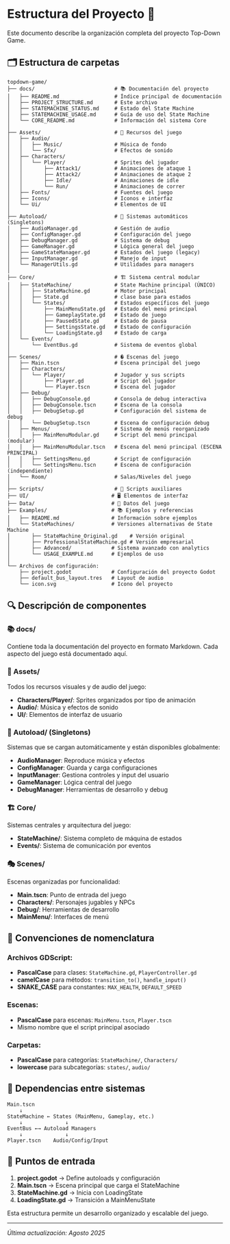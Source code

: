 # Estructura del Proyecto 📁

Este documento describe la organización completa del proyecto Top-Down Game.

## 🗂️ Estructura de carpetas

```
topdown-game/
├── docs/                          # 📚 Documentación del proyecto
│   ├── README.md                  # Índice principal de documentación
│   ├── PROJECT_STRUCTURE.md       # Este archivo
│   ├── STATEMACHINE_STATUS.md     # Estado del State Machine
│   ├── STATEMACHINE_USAGE.md      # Guía de uso del State Machine
│   └── CORE_README.md             # Información del sistema Core
│
├── Assets/                        # 🎨 Recursos del juego
│   ├── Audio/
│   │   ├── Music/                 # Música de fondo
│   │   └── Sfx/                   # Efectos de sonido
│   ├── Characters/
│   │   └── Player/                # Sprites del jugador
│   │       ├── Attack1/           # Animaciones de ataque 1
│   │       ├── Attack2/           # Animaciones de ataque 2
│   │       ├── Idle/              # Animaciones de idle
│   │       └── Run/               # Animaciones de correr
│   ├── Fonts/                     # Fuentes del juego
│   ├── Icons/                     # Iconos e interfaz
│   └── Ui/                        # Elementos de UI
│
├── Autoload/                      # 🔄 Sistemas automáticos (Singletons)
│   ├── AudioManager.gd            # Gestión de audio
│   ├── ConfigManager.gd           # Configuración del juego
│   ├── DebugManager.gd            # Sistema de debug
│   ├── GameManager.gd             # Lógica general del juego
│   ├── GameStateManager.gd        # Estados del juego (legacy)
│   ├── InputManager.gd            # Manejo de input
│   └── ManagerUtils.gd            # Utilidades para managers
│
├── Core/                          # 🏗️ Sistema central modular
│   ├── StateMachine/              # State Machine principal (ÚNICO)
│   │   ├── StateMachine.gd        # Motor principal
│   │   ├── State.gd               # clase base para estados
│   │   └── States/                # Estados específicos del juego
│   │       ├── MainMenuState.gd   # Estado del menú principal
│   │       ├── GameplayState.gd   # Estado de juego
│   │       ├── PausedState.gd     # Estado de pausa
│   │       ├── SettingsState.gd   # Estado de configuración
│   │       └── LoadingState.gd    # Estado de carga
│   └── Events/
│       └── EventBus.gd            # Sistema de eventos global
│
├── Scenes/                        # � Escenas del juego
│   ├── Main.tscn                  # Escena principal del juego
│   ├── Characters/
│   │   └── Player/                # Jugador y sus scripts
│   │       ├── Player.gd          # Script del jugador
│   │       └── Player.tscn        # Escena del jugador
│   ├── Debug/
│   │   ├── DebugConsole.gd        # Consola de debug interactiva
│   │   ├── DebugConsole.tscn      # Escena de la consola
│   │   ├── DebugSetup.gd          # Configuración del sistema de debug
│   │   └── DebugSetup.tscn        # Escena de configuración debug
│   ├── Menus/                     # Sistema de menús reorganizado
│   │   ├── MainMenuModular.gd     # Script del menú principal (modular)
│   │   ├── MainMenuModular.tscn   # Escena del menú principal (ESCENA PRINCIPAL)
│   │   ├── SettingsMenu.gd        # Script de configuración
│   │   └── SettingsMenu.tscn      # Escena de configuración (independiente)
│   └── Room/                      # Salas/Niveles del juego
│
├── Scripts/                       # 📜 Scripts auxiliares
├── UI/                           # 🖥️ Elementos de interfaz
├── Data/                         # 💾 Datos del juego
├── Examples/                     # 📚 Ejemplos y referencias
│   ├── README.md                 # Información sobre ejemplos
│   └── StateMachines/            # Versiones alternativas de State Machine
│       ├── StateMachine_Original.gd    # Versión original
│       ├── ProfessionalStateMachine.gd # Versión empresarial
│       ├── Advanced/             # Sistema avanzado con analytics
│       └── USAGE_EXAMPLE.md      # Ejemplos de uso
│
└── Archivos de configuración:
    ├── project.godot             # Configuración del proyecto Godot
    ├── default_bus_layout.tres   # Layout de audio
    └── icon.svg                  # Icono del proyecto
```

## 🔍 Descripción de componentes

### 📚 docs/
Contiene toda la documentación del proyecto en formato Markdown. Cada aspecto del juego está documentado aquí.

### 🎨 Assets/
Todos los recursos visuales y de audio del juego:
- **Characters/Player/**: Sprites organizados por tipo de animación
- **Audio/**: Música y efectos de sonido
- **UI/**: Elementos de interfaz de usuario

### 🔄 Autoload/ (Singletons)
Sistemas que se cargan automáticamente y están disponibles globalmente:
- **AudioManager**: Reproduce música y efectos
- **ConfigManager**: Guarda y carga configuraciones
- **InputManager**: Gestiona controles y input del usuario
- **GameManager**: Lógica central del juego
- **DebugManager**: Herramientas de desarrollo y debug

### 🏗️ Core/
Sistemas centrales y arquitectura del juego:
- **StateMachine/**: Sistema completo de máquina de estados
- **Events/**: Sistema de comunicación por eventos

### 🎭 Scenes/
Escenas organizadas por funcionalidad:
- **Main.tscn**: Punto de entrada del juego
- **Characters/**: Personajes jugables y NPCs
- **Debug/**: Herramientas de desarrollo
- **MainMenu/**: Interfaces de menú

## 🎯 Convenciones de nomenclatura

### Archivos GDScript:
- **PascalCase** para clases: `StateMachine.gd`, `PlayerController.gd`
- **camelCase** para métodos: `transition_to()`, `handle_input()`
- **SNAKE_CASE** para constantes: `MAX_HEALTH`, `DEFAULT_SPEED`

### Escenas:
- **PascalCase** para escenas: `MainMenu.tscn`, `Player.tscn`
- Mismo nombre que el script principal asociado

### Carpetas:
- **PascalCase** para categorías: `StateMachine/`, `Characters/`
- **lowercase** para subcategorías: `states/`, `audio/`

## 🔗 Dependencias entre sistemas

```
Main.tscn
    ↓
StateMachine ← States (MainMenu, Gameplay, etc.)
    ↓              ↓
EventBus ←→ Autoload Managers
    ↓              ↓
Player.tscn    Audio/Config/Input
```

## 🚀 Puntos de entrada

1. **project.godot** → Define autoloads y configuración
2. **Main.tscn** → Escena principal que carga el StateMachine
3. **StateMachine.gd** → Inicia con LoadingState
4. **LoadingState.gd** → Transición a MainMenuState

Esta estructura permite un desarrollo organizado y escalable del juego.

---
*Última actualización: Agosto 2025*
